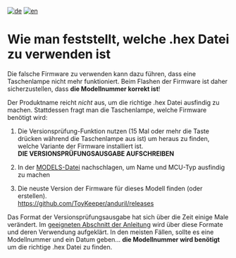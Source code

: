 [![de](https://img.shields.io/badge/lang-de-green)](https://github.com/ToyKeeper/anduril/blob/trunk/docs/which-hex-file.de.md)
[![en](https://img.shields.io/badge/lang-en-red)](https://github.com/ToyKeeper/anduril/blob/trunk/docs/which-hex-file.md)

# Wie man feststellt, welche .hex Datei zu verwenden ist

Die falsche Firmware zu verwenden kann dazu führen,
dass eine Taschenlampe nicht mehr funktioniert.
Beim Flashen der Firmware ist daher sicherzustellen, dass
**die Modellnummer korrekt ist**!

Der Produktname reicht *nicht* aus, um die richtige .hex Datei
ausfindig zu machen.  Stattdessen fragt man die Taschenlampe,
welche Firmware benötigt wird:

1. Die Versionsprüfung-Funktion nutzen (15 Mal oder mehr die Taste
   drücken während die Taschenlampe aus ist) um heraus zu finden,
   welche Variante der Firmware installiert ist.  
   **DIE VERSIONSPRÜFUNGSAUSGABE AUFSCHREIBEN**

2. In der [MODELS-Datei](../MODELS) nachschlagen, um Name
   und MCU-Typ ausfindig zu machen

3. Die neuste Version der Firmware für dieses Modell
   finden (oder erstellen).  
   https://github.com/ToyKeeper/anduril/releases

Das Format der Versionsprüfungsausgabe hat sich über die Zeit einige
Male verändert. Im
[geeigneten Abschnitt der Anleitung](anduril-manual.de.md#formate-der-versionspr%C3%BCfung)
wird über diese Formate und deren Verwendung aufgeklärt. In den
meisten Fällen, sollte es eine Modellnummer und ein Datum geben...
**die Modellnummer wird benötigt** um die richtige .hex Datei
zu finden.

